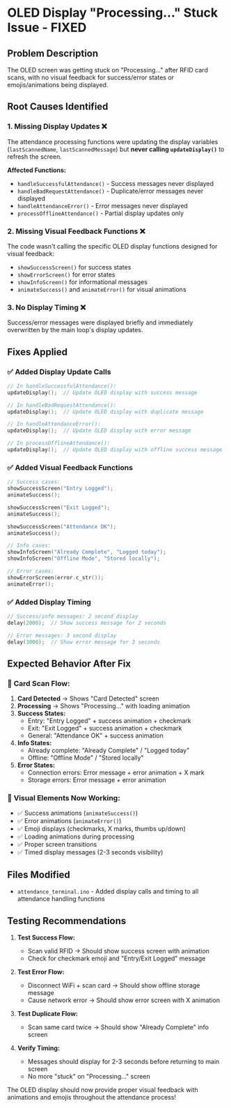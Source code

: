 # OLED Display "Processing..." Stuck Issue - FIXED

## Problem Description
The OLED screen was getting stuck on "Processing..." after RFID card scans, with no visual feedback for success/error states or emojis/animations being displayed.

## Root Causes Identified

### 1. **Missing Display Updates** ❌
The attendance processing functions were updating the display variables (`lastScannedName`, `lastScannedMessage`) but **never calling `updateDisplay()`** to refresh the screen.

**Affected Functions:**
- `handleSuccessfulAttendance()` - Success messages never displayed
- `handleBadRequestAttendance()` - Duplicate/error messages never displayed  
- `handleAttendanceError()` - Error messages never displayed
- `processOfflineAttendance()` - Partial display updates only

### 2. **Missing Visual Feedback Functions** ❌
The code wasn't calling the specific OLED display functions designed for visual feedback:
- `showSuccessScreen()` for success states
- `showErrorScreen()` for error states
- `showInfoScreen()` for informational messages
- `animateSuccess()` and `animateError()` for visual animations

### 3. **No Display Timing** ❌
Success/error messages were displayed briefly and immediately overwritten by the main loop's display updates.

## Fixes Applied

### ✅ **Added Display Update Calls**
```cpp
// In handleSuccessfulAttendance():
updateDisplay();  // Update OLED display with success message

// In handleBadRequestAttendance():
updateDisplay();  // Update OLED display with duplicate message

// In handleAttendanceError():
updateDisplay();  // Update OLED display with error message

// In processOfflineAttendance():
updateDisplay();  // Update OLED display with offline success message
```

### ✅ **Added Visual Feedback Functions**
```cpp
// Success cases:
showSuccessScreen("Entry Logged");
animateSuccess();

showSuccessScreen("Exit Logged");  
animateSuccess();

showSuccessScreen("Attendance OK");
animateSuccess();

// Info cases:
showInfoScreen("Already Complete", "Logged today");
showInfoScreen("Offline Mode", "Stored locally");

// Error cases:
showErrorScreen(error.c_str());
animateError();
```

### ✅ **Added Display Timing**
```cpp
// Success/info messages: 2 second display
delay(2000);  // Show success message for 2 seconds

// Error messages: 3 second display  
delay(3000);  // Show error message for 3 seconds
```

## Expected Behavior After Fix

### 🎯 **Card Scan Flow:**
1. **Card Detected** → Shows "Card Detected" screen
2. **Processing** → Shows "Processing..." with loading animation
3. **Success States:**
   - Entry: "Entry Logged" + success animation + checkmark
   - Exit: "Exit Logged" + success animation + checkmark  
   - General: "Attendance OK" + success animation
4. **Info States:**
   - Already complete: "Already Complete" / "Logged today"
   - Offline: "Offline Mode" / "Stored locally"
5. **Error States:**
   - Connection errors: Error message + error animation + X mark
   - Storage errors: Error message + error animation

### 🎯 **Visual Elements Now Working:**
- ✅ Success animations (`animateSuccess()`)
- ✅ Error animations (`animateError()`) 
- ✅ Emoji displays (checkmarks, X marks, thumbs up/down)
- ✅ Loading animations during processing
- ✅ Proper screen transitions
- ✅ Timed display messages (2-3 seconds visibility)

## Files Modified
- `attendance_terminal.ino` - Added display calls and timing to all attendance handling functions

## Testing Recommendations

1. **Test Success Flow:**
   - Scan valid RFID → Should show success screen with animation
   - Check for checkmark emoji and "Entry/Exit Logged" message

2. **Test Error Flow:**  
   - Disconnect WiFi + scan card → Should show offline storage message
   - Cause network error → Should show error screen with X animation

3. **Test Duplicate Flow:**
   - Scan same card twice → Should show "Already Complete" info screen

4. **Verify Timing:**
   - Messages should display for 2-3 seconds before returning to main screen
   - No more "stuck" on "Processing..." screen

The OLED display should now provide proper visual feedback with animations and emojis throughout the attendance process!
